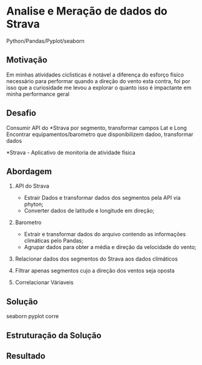 # Analise e Meração de dados do Strava
Python/Pandas/Pyplot/seaborn

## Motivação
Em minhas atividades ciclisticas é notável a diferença do esforço fisíco necessário para performar quando a direção do vento esta contra, foi por isso que a curiosidade me levou a explorar o quanto isso é impactante em minha performance geral 

## Desafio
Consumir API do *Strava por segmento, transformar campos Lat e Long
Encontrar equipamentos/barometro que disponibilizem dadoo, transformar dados

*Strava - Aplicativo de monitoria de atividade fisica

## Abordagem
1. API do Strava
    - Estrair Dados e transformar dados dos segmentos pela API via phyton;
    - Converter dados de latitude e longitude em direção;

2. Barometro
    - Extrair e transformar dados do arquivo contendo as informações climáticas pelo Pandas;
    - Agrupar dados para obter a média e direção da velocidade do vento;
  
3. Relacionar dados dos segmentos do Strava aos dados climáticos
4. Filtrar apenas segmentos cujo a direção dos ventos seja oposta
5. Correlacionar Váriaveis
  
## Solução
seaborn
pyplot
corre

## Estruturação da Solução

## Resultado


